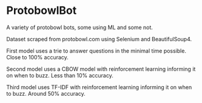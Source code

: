 # ProtobowlBot
A variety of protobowl bots, some using ML and some not.

Dataset scraped from protobowl.com using Selenium and BeautifulSoup4.

First model uses a trie to answer questions in the minimal time possible. Close to 100% accuracy.

Second model uses a CBOW model with reinforcement learning informing it on when to buzz. Less than 10% accuracy.

Third model uses TF-IDF with reinforcement learning informing it on when to buzz. Around 50% accuracy.

